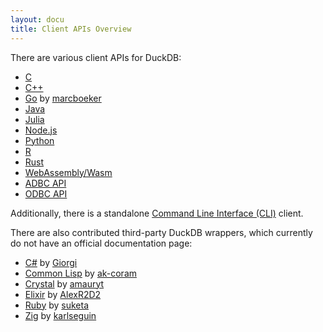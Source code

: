 ```yaml
---
layout: docu
title: Client APIs Overview
---
```


There are various client APIs for DuckDB:

* [C](c/overview)
* [C++](cpp)
* [Go](go) by [marcboeker](https://github.com/marcboeker)
* [Java](java)
* [Julia](julia)
* [Node.js](nodejs/overview)
* [Python](python/overview)
* [R](r)
* [Rust](rust)
* [WebAssembly/Wasm](wasm/overview)
* [ADBC API](adbc)
* [ODBC API](odbc/overview)

Additionally, there is a standalone [Command Line Interface (CLI)](cli) client.

There are also contributed third-party DuckDB wrappers, which currently do not have an official documentation page:

* [C#](https://github.com/Giorgi/DuckDB.NET) by [Giorgi](https://github.com/Giorgi)
* [Common Lisp](https://github.com/ak-coram/cl-duckdb) by [ak-coram](https://github.com/ak-coram)
* [Crystal](https://github.com/amauryt/crystal-duckdb) by [amauryt](https://github.com/amauryt)
* [Elixir](https://github.com/AlexR2D2/duckdbex) by [AlexR2D2](https://github.com/AlexR2D2/duckdbex)
* [Ruby](https://github.com/suketa/ruby-duckdb) by [suketa](https://github.com/suketa)
* [Zig](https://github.com/karlseguin/zuckdb.zig) by [karlseguin](https://github.com/karlseguin)
